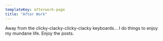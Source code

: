 ```yaml
---
templateKey: afterwork-page
title: "After Work"
---
```


Away from the clicky-clacky-clicky-clacky keyboards… I do things to enjoy my mundane life. Enjoy the posts.
